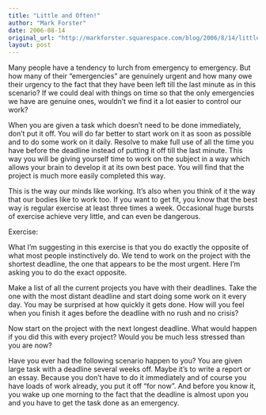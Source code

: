 ```yaml
---
title: "Little and Often!"
author: "Mark Forster"
date: 2006-08-14
original_url: "http://markforster.squarespace.com/blog/2006/8/14/little-and-often.html"
layout: post
---
```


Many people have a tendency to lurch from emergency to emergency. But how many of their “emergencies” are genuinely urgent and how many owe their urgency to the fact that they have been left till the last minute as in this scenario? If we could deal with things on time so that the only emergencies we have are genuine ones, wouldn’t we find it a lot easier to control our work?

When you are given a task which doesn’t need to be done immediately, don’t put it off. You will do far better to start work on it as soon as possible and to do some work on it daily. Resolve to make full use of all the time you have before the deadline instead of putting it off till the last minute. This way you will be giving yourself time to work on the subject in a way which allows your brain to develop it at its own best pace. You will find that the project is much more easily completed this way.

This is the way our minds like working. It’s also when you think of it the way that our bodies like to work too. If you want to get fit, you know that the best way is regular exercise at least three times a week. Occasional huge bursts of exercise achieve very little, and can even be dangerous.

Exercise:

What I’m suggesting in this exercise is that you do exactly the opposite of what most people instinctively do. We tend to work on the project with the shortest deadline, the one that appears to be the most urgent. Here I’m asking you to do the exact opposite.

Make a list of all the current projects you have with their deadlines. Take the one with the most distant deadline and start doing some work on it every day. You may be surprised at how quickly it gets done. How will you feel when you finish it ages before the deadline with no rush and no crisis?

Now start on the project with the next longest deadline. What would happen if you did this with every project? Would you be much less stressed than you are now?

Have you ever had the following scenario happen to you? You are given large task with a deadline several weeks off. Maybe it’s to write a report or an essay. Because you don’t have to do it immediately and of course you have loads of work already, you put it off “for now”. And before you know it, you wake up one morning to the fact that the deadline is almost upon you and you have to get the task done as an emergency.
